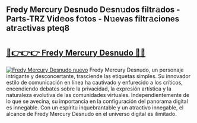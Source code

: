 ## Fredy Mercury Desnudo D𝚎sn𝚞dos filtr𝚊dos - Parts-TRZ Vid𝚎os f𝚘tos - N𝚞evas filtr𝚊ciones atr𝚊ctivas pteq8

# <h2><a href="http://mb5cmm.tromn.icu/?c=Fredy+Mercury+Desnudo">🔗👉👉👉 Fredy Mercury Desnudo 🔗🔗</a></h2>

[![Fredy Mercury Desnudo nuevo](https://i.imgur.com/pEAQMta.gif)](http://mb5cmm.tromn.icu/?c=Fredy+Mercury+Desnudo)
Fredy Mercury Desnudo, un personaje intrigante y desconcertante, trasciende las etiquetas simples. Su innovador estilo de comunicación en línea ha cautivado y enfurecido a los críticos, encendiendo debates sobre la privacidad, la expresión artística y la naturaleza evolutiva de las comunidades virtuales. Independientemente de lo que se avecina, su importancia en la configuración del panorama digital es innegable. Con un espíritu inquebrantable y un atractivo innegable, el alcance de Fredy Mercury Desnudo en el universo digital es ilimitado.
